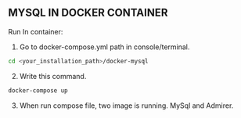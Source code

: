 ## MYSQL IN DOCKER CONTAINER
Run In container:
1. Go to docker-compose.yml path in console/terminal.
 ``` bash 
cd <your_installation_path>/docker-mysql
```
 2. Write this command.

``` bash 
docker-compose up
```

3. When run compose file, two image is running. MySql and Admirer.

